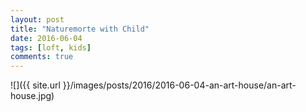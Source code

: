 ```yaml
---
layout: post
title: "Naturemorte with Child"
date: 2016-06-04
tags: [loft, kids]
comments: true
---
```

![]({{ site.url }}/images/posts/2016/2016-06-04-an-art-house/an-art-house.jpg)

